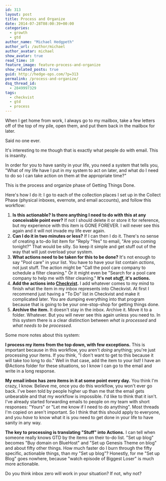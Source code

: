 ```yaml
---
id: 313
layout: post
title: Process and Organize
date: 2014-07-28T08:00:39+00:00
categories: 
  - growth
  - gtd
author_name: "Michael Hedgpeth"
author_url: /author/michael
author_avatar: michael
show_avatar: true
read_time: 10
feature_image: feature-process-and-organize 
show_related_posts: true 
guid: http://hedge-ops.com/?p=313
permalink: /process-and-organize/
dsq_thread_id:
  - 2849997329
tags:
  - checkvist
  - gtd
  - process
---
```

When I get home from work, I always go to my mailbox, take a few letters off of the top of my pile, open them, and put them back in the mailbox for later.

Said no one ever.

It's interesting to me though that is exactly what people do with email. This is insanity.<!--more-->

In order for you to have sanity in your life, you need a system that tells you, "What of my life have I put in my system to act on later, and what do I need to do so I can take action on them at the appropriate time?"

This is the process and organize phase of Getting Things Done.

Here's how I do it: I go to each of the collection places I set up in the Collect Phase (physical inboxes, evernote, and email accounts), and follow this workflow:

  1. **Is this actionable? Is there anything I need to do with this at any conceivable point ever?** If not I should delete it or store it for reference, but my experience with this item is GONE FOREVER. I will never see this again and it will not invade my life ever again.
  2. **Can I do it in two minutes or less?** If I can then I do it. There's no sense of creating a to-do list item for "Reply "Yes" to email, "Are you coming tonight?" That would be silly. So keep it simple and get stuff out of the way that will just overload your system.
  3. **What actions need to be taken for this to be done?** It's not enough to say "Pool care" in your list. You have to have your list contain _actions_, not just stuff. The action might be "Call the pool care company to schedule a filter cleaning." Or it might even be "Search for a pool care company to help me with filter cleaning." **It's not _stuff_, it's actions.**
  4. **Add the actions into [Checkvist](http://www.checkvist.com).** I add whatever comes to my mind to finish what the item in my inbox represents into Checkvist. At first I recommend just having a "To Do" list in Checkvist and make it complicated later. You are dumping everything into that program because that is going to be your one-stop-shop for getting things done.
  5. **Archive the item.** It doesn't stay in the inbox. Archive it. Move it to a folder. Whatever. But you will never see this again unless you need to. In this system there is a clear distinction between _what is processed_ and _what needs to be processed._

Some more notes about this system:

**I process my items from the top down, with few exceptions.** This is important because in this workflow, you aren't _doing_ anything; you're just processing your items. If you think, "I don't want to get to this because it will take too long to do." Well in that case, add the item to your list! I have an @Actions folder for these situations, so I know I can go to the email and write in a long response.

**My email inbox has zero items in it at some point every day.** You think I'm crazy, I know. Believe me, once you do this workflow, you won't ever go back. I've been told by people higher up than me that the email gets unbearable and that my workflow is impossible. I'd like to think that it isn't. I've already started forwarding emails to people on my team with short responses: "Yours" or "Let me know if I need to do anything". Most threads I'm copied on aren't important. So I think that this should apply to everyone, and you _have_ to know what it is you need to get done in your life to have sanity in any way.

**The key to processing is translating "Stuff" into Actions.** I can tell when someone really knows GTD by the items on their to-do list. "Set up blog" becomes "Buy domain on BlueHost" and "Set up Genesis Theme on blog" and about fifty other things. How much faster do I burn through the fifty specific, actionable things, than my "Set up blog"? Honestly, for me "Set up Blog" goes nowhere, because "watch episode of Biggest Loser" is much more actionable.

Do you think inbox zero will work in your situation? If not, why not?